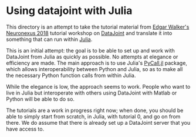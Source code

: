 # Using datajoint with Julia

This directory is an attempt to take the tutorial material from [Edgar Walker's Neuronexus 2018](../../..) tutorial workshop on [DataJoint](https://datajoint.io/) and translate it into something that can run within [Julia](https://julialang.org/).

This is an initial attempt: the goal is to be able to set up and work with DataJoint from Julia as quickly as possible. No attempts at elegance or efficiency are made. The main approach is to use Julia's [PyCall.jl](https://github.com/JuliaPy/PyCall.jl) package, which allows interoperability between Python and Julia, so as to make all the necessary Python function calls from within Julia.

While the elegance is low, the approach seems to work. People who want to live in Julia but interoperate with others using DataJoint with Matlab or Python will be able to do so.

The tutorials are a work in progress right now; when done, you should be able to simply start from scratch, in Julia, with tutorial 0, and go on from there. We do assume that there is already set up a DataJoint server that you have access to.





